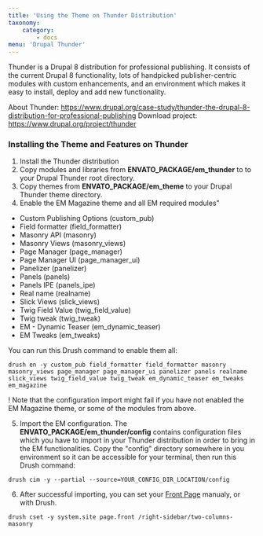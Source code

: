 ```yaml
---
title: 'Using the Theme on Thunder Distribution'
taxonomy:
    category:
        - docs
menu: 'Drupal Thunder'
---
```


Thunder is a Drupal 8 distribution for professional publishing. It consists of the current Drupal 8 functionality, lots of handpicked publisher-centric modules with custom enhancements, and an environment which makes it easy to install, deploy and add new functionality.

About Thunder: https://www.drupal.org/case-study/thunder-the-drupal-8-distribution-for-professional-publishing
Download project: https://www.drupal.org/project/thunder


### Installing the Theme and Features on Thunder

1. Install the Thunder distribution
2. Copy modules and libraries from **ENVATO_PACKAGE/em_thunder** to to your Drupal Thunder root directory.
3. Copy themes from **ENVATO_PACKAGE/em_theme** to your Drupal Thunder theme directory.
4. Enable the EM Magazine theme and all EM required modules"

 - Custom Publishing Options (custom_pub)
 - Field formatter (field_formatter)
 - Masonry API (masonry)
 - Masonry Views (masonry_views)
 - Page Manager (page_manager)
 - Page Manager UI (page_manager_ui)
 - Panelizer (panelizer)
 - Panels (panels)
 - Panels IPE (panels_ipe)
 - Real name (realname)
 - Slick Views (slick_views)
 - Twig Field Value (twig_field_value)
 - Twig tweak (twig_tweak)
 - EM - Dynamic Teaser (em_dynamic_teaser)
 - EM Tweaks (em_tweaks)

You can run this Drush command to enable them all:

`drush en -y custom_pub field_formatter field_formatter masonry masonry_views page_manager page_manager_ui panelizer panels realname slick_views twig_field_value twig_tweak em_dynamic_teaser em_tweaks em_magazine`


! Note that the configuration import might fail if you have not enabled the EM Magazine theme, or some of the modules from above.


5. Import the EM configuration. The **ENVATO_PACKAGE/em_thunder/config** contains configuration files which you have to import in your Thunder distribution in order to bring in the EM functionalities.
Copy the "config" directory somewhere in you environment so it can be accessible for your terminal, then run this Drush command:

`drush cim -y --partial --source=YOUR_CONFIG_DIR_LOCATION/config`

6. After successful importing, you can set your [Front Page](/adjust-basic-site-settings#front-page) manualy, or with Drush. 

`drush cset -y system.site page.front /right-sidebar/two-columns-masonry`

